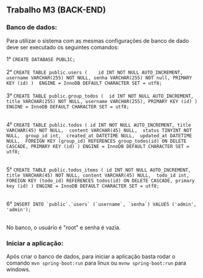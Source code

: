 ## Trabalho M3 (BACK-END)

### Banco de dados: 

Para utilizar o sistema com as mesmas configurações de banco de dado deve ser executado os seguintes comandos: <br/> 

1° ```CREATE DATABASE PUBLIC; ```<br/><br/>
2° ```CREATE TABLE public.users (	
      id INT NOT NULL AUTO_INCREMENT, 
      username VARCHAR(255) NOT NULL,
      senha VARCHAR(255) NOT null,
      PRIMARY KEY (id) )  ENGINE = InnoDB DEFAULT CHARACTER SET = utf8;```<br/><br/>
3° ```CREATE TABLE public.group_todos ( 
      id INT NOT NULL AUTO_INCREMENT, 
      title VARCHAR(255) NOT NULL,
      username VARCHAR(255),
      PRIMARY KEY (id) ) ENGINE = InnoDB DEFAULT CHARACTER SET = utf8;```<br/><br/>

4° ```CREATE TABLE public.todos (
	id INT NOT NULL AUTO_INCREMENT,
	title VARCHAR(45) NOT NULL, 
	content VARCHAR(45) NULL, 
	status TINYINT NOT NULL, 
	group_id int, 
	created_at DATETIME NULL, 
	updated_at DATETIME NULL, 
	FOREIGN KEY (group_id) REFERENCES group_todos(id)
	ON DELETE CASCADE,
	PRIMARY KEY (id)
) ENGINE = InnoDB DEFAULT CHARACTER SET = utf8;```<br/><br/>

5° ```CREATE TABLE public.todos_items (
 	id INT NOT NULL AUTO_INCREMENT,
	title VARCHAR(45) NOT NULL,
	content VARCHAR(45) NULL, 
	todo_id int, 
	FOREIGN KEY (todo_id) REFERENCES todos(id)
	ON DELETE CASCADE,
	primary key (id)
) ENGINE = InnoDB DEFAULT CHARACTER SET = utf8;```<br/><br/>

6° ```INSERT INTO `public`.`users` (`username`, `senha`) VALUES ('admin', 'admin');```<br/><br/>
       
No banco, o usuário é "root" e senha é vazia.

### Iniciar a aplicação:
Após criar o banco de dados, 
para iniciar a aplicação basta rodar o comando `mvn spring-boot:run` para 
linux ou `mvnw spring-boot:run` para windows.
